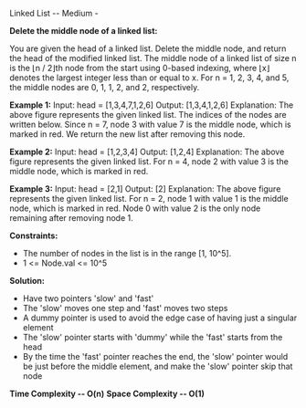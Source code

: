 Linked List -- Medium -

**Delete the middle node of a linked list:**

You are given the head of a linked list. Delete the middle node, and return the head of the modified linked list.
The middle node of a linked list of size n is the ⌊n / 2⌋th node from the start using 0-based indexing, where ⌊x⌋ denotes the largest integer less than or equal to x.
For n = 1, 2, 3, 4, and 5, the middle nodes are 0, 1, 1, 2, and 2, respectively.

**Example 1:**
Input: head = [1,3,4,7,1,2,6]
Output: [1,3,4,1,2,6]
Explanation:
The above figure represents the given linked list. The indices of the nodes are written below.
Since n = 7, node 3 with value 7 is the middle node, which is marked in red.
We return the new list after removing this node. 

**Example 2:**
Input: head = [1,2,3,4]
Output: [1,2,4]
Explanation:
The above figure represents the given linked list.
For n = 4, node 2 with value 3 is the middle node, which is marked in red.

**Example 3:**
Input: head = [2,1]
Output: [2]
Explanation:
The above figure represents the given linked list.
For n = 2, node 1 with value 1 is the middle node, which is marked in red.
Node 0 with value 2 is the only node remaining after removing node 1.

**Constraints:**
- The number of nodes in the list is in the range [1, 10^5].
- 1 <= Node.val <= 10^5

**Solution:**
- Have two pointers 'slow' and 'fast'
- The 'slow' moves one step and 'fast' moves two steps
- A dummy pointer is used to avoid the edge case of having just a singular element
- The 'slow' pointer starts with 'dummy' while the 'fast' starts from the head
- By the time the 'fast' pointer reaches the end, the 'slow' pointer would be just before the middle element, and make the 'slow' pointer skip that node

**Time Complexity -- O(n)**
**Space Complexity -- O(1)**
